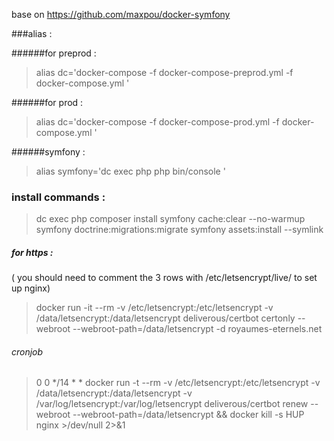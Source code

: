 base on https://github.com/maxpou/docker-symfony

###alias : 

######for preprod :

>alias dc='docker-compose -f docker-compose-preprod.yml -f docker-compose.yml '

######for prod :

>alias dc='docker-compose -f docker-compose-prod.yml -f docker-compose.yml '

######symfony :

>alias symfony='dc exec php php bin/console '


### install commands :

> dc exec php composer install
> symfony cache:clear --no-warmup
> symfony doctrine:migrations:migrate
> symfony assets:install --symlink

##### for https : 

( you should need to comment the 3 rows with /etc/letsencrypt/live/ to set up nginx)

> docker run -it --rm -v /etc/letsencrypt:/etc/letsencrypt -v /data/letsencrypt:/data/letsencrypt deliverous/certbot certonly --webroot --webroot-path=/data/letsencrypt -d royaumes-eternels.net

###### cronjob

> 0 0 */14 * * docker run -t --rm -v /etc/letsencrypt:/etc/letsencrypt -v /data/letsencrypt:/data/letsencrypt -v /var/log/letsencrypt:/var/log/letsencrypt deliverous/certbot renew --webroot --webroot-path=/data/letsencrypt && docker kill -s HUP nginx >/dev/null 2>&1
